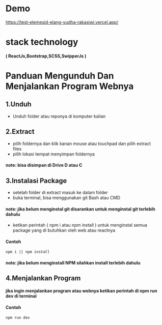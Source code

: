 # Demo
https://test-elemesid-elang-yudha-rakasiwi.vercel.app/

# stack technology 
#### ( ReactJs,Bootstrap,SCSS,SwipperJs )

# Panduan Mengunduh Dan Menjalankan Program Webnya

## 1.Unduh 
* Unduh folder atau reponya di komputer kalian  

## 2.Extract
* pilih foldernya dan klik kanan mouse atau touchpad dan pilih extract files 
* pilih lokasi tempat menyimpan foldernya 
#### note: bisa disimpan di Drive D atau C

## 3.Instalasi Package
* setelah folder di extract masuk ke dalam folder
* buka terminal, bisa menggunakan git Bash atau CMD 
#### note: jika belum menginstal git disarankan untuk menginstal git terlebih dahulu
* ketikan perintah ( npm i atau npm install ) untuk menginstal semua package yang di butuhkan oleh web atau reactnya
#### Contoh
```
npm i || npm install
```
#### note: jika belum menginstall NPM silahkan install terlebih dahulu

## 4.Menjalankan Program 
####  jika ingin menjalankan program atau webnya ketikan perintah di npm run dev di terminal
    
#### Contoh
```
npm run dev
```

         
